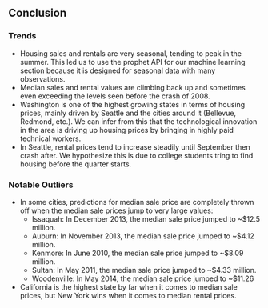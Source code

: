 ## Conclusion

### Trends
* Housing sales and rentals are very seasonal, tending to peak in the summer. This led us to use the prophet API for our machine learning section because it is designed for seasonal data with many observations.
* Median sales and rental values are climbing back up and sometimes even exceeding the levels seen before the crash of 2008.
* Washington is one of the highest growing states in terms of housing prices, mainly driven by Seattle and the cities around it (Bellevue, Redmond, etc.). We can infer from this that the technological innovation in the area is driving up housing prices by bringing in highly paid technical workers.
* In Seattle, rental prices tend to increase steadily until September then crash after. We hypothesize this is due to college students tring to find housing before the quarter starts.

### Notable Outliers
* In some cities, predictions for median sale price are completely thrown off when the median sale prices jump to very large values:
    * Issaquah: In December 2013, the median sale price jumped to ~$12.5 million.
    * Auburn: In November 2013, the median sale price jumped to ~$4.12 million.
    * Kenmore: In June 2010, the median sale price jumped to ~$8.09 million.
    * Sultan: In May 2011, the median sale price jumped to ~$4.33 million.
    * Woodenville: In May 2014, the median sale price jumped to ~$11.26
* California is the highest state by far when it comes to median sale prices, but New York wins when it comes to median rental prices.
